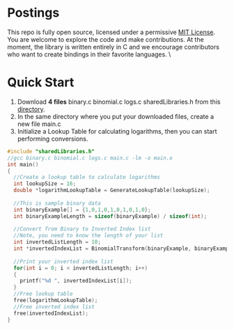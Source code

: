 # Postings
This repo is fully open source, licensed under a permissive [MIT License](https://opensource.org/licenses/MIT). You are welcome to explore the code and make 
contributions. At the moment, the library is written entirely in C and we encourage contributors who want to create bindings in their favorite languages.
\
# Quick Start
1. Download **4 files** binary.c binomial.c logs.c sharedLibraries.h from this [directory]().
2. In the same directory where you put your downloaded files, create a new file main.c
3. Initialize a Lookup Table for calculating logarithms, then you can start performing conversions.

```C
#include "sharedLibraries.h"
//gcc binary.c binomial.c logs.c main.c -lm -o main.o
int main()
{	
  //Create a lookup table to calculate logarithms
  int lookupSize = 16;
  double *logarithmLookupTable = GenerateLookupTable(lookupSize);
  
  //This is sample binary data
  int binaryExample[] = {1,0,1,0,1,0,1,0,1,0};
  int binaryExampleLength = sizeof(binaryExample) / sizeof(int);
  
  //Convert from Binary to Inverted Index list
  //Note, you need to know the length of your list
  int invertedListLength = 10;
  int *invertedIndexList = BinomialTransform(binaryExample, binaryExampleLength,logarithmLookupTable,lookupSize,invertedListLength);
  
  //Print your inverted index list
  for(int i = 0; i < invertedListLength; i++)
  {
    printf("%d ", invertedIndexList[i]);
  }
  //Free lookup table
  free(logarithmLookupTable);
  //Free inverted index list
  free(invertedIndexList);
}
